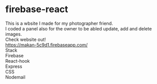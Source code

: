 # firebase-react

This is a wbsite I made for my photographer friend.<br>
I coded a panel also for the owner to be abled update, add and delete images.<br>
Check website out!<br>
https://makan-5c9d1.firebaseapp.com/<br>
Stack<br>
Firebase<br>
React-hook<br>
Express<br>
CSS<br>
Nodemail<br>
